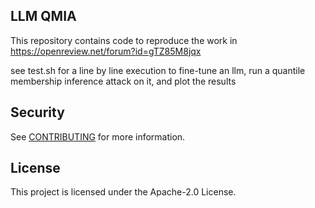 ## LLM QMIA

This repository contains code to reproduce the work in https://openreview.net/forum?id=gTZ85M8jqx

see test.sh for a line by line execution to fine-tune an llm, run a quantile membership inference attack on it, and plot the results

## Security

See [CONTRIBUTING](CONTRIBUTING.md#security-issue-notifications) for more information.

## License

This project is licensed under the Apache-2.0 License.

